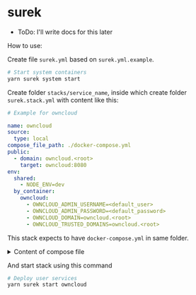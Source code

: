 # surek

* ToDo: I'll write docs for this later

How to use:

Create file `surek.yml` based on `surek.yml.example`.

```bash
# Start system containers
yarn surek system start
```

Create folder `stacks/service_name`, inside which create folder `surek.stack.yml` with content like this:

```yml
# Example for owncloud

name: owncloud
source:
  type: local
compose_file_path: ./docker-compose.yml
public:
  - domain: owncloud.<root>
    target: owncloud:8080
env:
  shared:
    - NODE_ENV=dev
  by_container:
    owncloud:
      - OWNCLOUD_ADMIN_USERNAME=<default_user>
      - OWNCLOUD_ADMIN_PASSWORD=<default_password>
      - OWNCLOUD_DOMAIN=owncloud.<root>
      - OWNCLOUD_TRUSTED_DOMAINS=owncloud.<root>
```

This stack expects to have `docker-compose.yml` in same folder.

<details>
<summary>Content of compose file</summary>

```yml
services:
  owncloud:
    image: owncloud/server:10
    restart: unless-stopped
    depends_on:
      - mariadb
      - redis
    environment:
      - OWNCLOUD_DB_TYPE=mysql
      - OWNCLOUD_DB_NAME=owncloud
      - OWNCLOUD_DB_USERNAME=owncloud
      - OWNCLOUD_DB_PASSWORD=owncloud
      - OWNCLOUD_DB_HOST=mariadb
      - OWNCLOUD_MYSQL_UTF8MB4=true
      - OWNCLOUD_REDIS_ENABLED=true
      - OWNCLOUD_REDIS_HOST=redis
    volumes:
      - files:/mnt/data

  mariadb:
    image: mariadb:10.11 # minimum required ownCloud version is 10.9
    restart: unless-stopped
    environment:
      - MYSQL_ROOT_PASSWORD=owncloud
      - MYSQL_USER=owncloud
      - MYSQL_PASSWORD=owncloud
      - MYSQL_DATABASE=owncloud
      - MARIADB_AUTO_UPGRADE=1
    command: ["--max-allowed-packet=128M", "--innodb-log-file-size=64M"]
    volumes:
      - mysql:/var/lib/mysql

  redis:
    image: redis:6
    restart: unless-stopped
    command: ["--databases", "1"]
    volumes:
      - redis:/data

volumes:
  files:
  mysql:
  redis:
```

</details>

And start stack using this command

```bash
# Deploy user services
yarn surek start owncloud
```